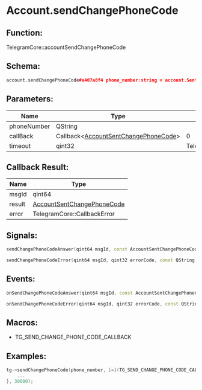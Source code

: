 # Account.sendChangePhoneCode

## Function:

TelegramCore::accountSendChangePhoneCode

## Schema:

```c++
account.sendChangePhoneCode#a407a8f4 phone_number:string = account.SentChangePhoneCode;
```
## Parameters:

|Name|Type|Default|
|----|----|-------|
|phoneNumber|QString||
|callBack|Callback&lt;[AccountSentChangePhoneCode](../../types/accountsentchangephonecode.md)&gt;|0|
|timeout|qint32|TelegramCore::timeOut()|

## Callback Result:

|Name|Type|
|----|----|
|msgId|qint64|
|result|[AccountSentChangePhoneCode](../../types/accountsentchangephonecode.md)|
|error|TelegramCore::CallbackError|

## Signals:

```c++
sendChangePhoneCodeAnswer(qint64 msgId, const AccountSentChangePhoneCode & result)
```
```c++
sendChangePhoneCodeError(qint64 msgId, qint32 errorCode, const QString &errorText)
```

## Events:

```c++
onSendChangePhoneCodeAnswer(qint64 msgId, const AccountSentChangePhoneCode & result)
```
```c++
onSendChangePhoneCodeError(qint64 msgId, qint32 errorCode, const QString &errorText)
```

## Macros:

* TG_SEND_CHANGE_PHONE_CODE_CALLBACK

## Examples:

```c++
tg->sendChangePhoneCode(phone_number, [=](TG_SEND_CHANGE_PHONE_CODE_CALLBACK){
    ...
}, 30000);
```
